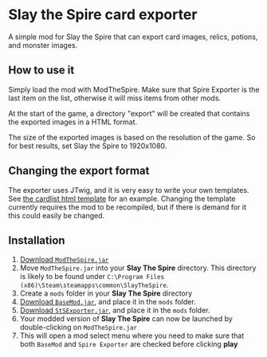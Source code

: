 # Slay the Spire card exporter

A simple mod for Slay the Spire that can export card images, relics, potions, and monster images.

## How to use it

Simply load the mod with ModTheSpire. Make sure that Spire Exporter is the last item on the list, otherwise it will miss items from other mods.

At the start of the game, a directory "export" will be created that contains the exported images in a HTML format.

The size of the exported images is based on the resolution of the game. So for best results, set Slay the Spire to 1920x1080.

## Changing the export format

The exporter uses JTwig, and it is very easy to write your own templates. See [the cardlist html template](src/main/resources/templates/cardlist.html.twig) for an example. Changing the template currently requires the mod to be recompiled, but if there is demand for it this could easily be changed.

## Installation ##
1. [Download `ModTheSpire.jar`](https://github.com/kiooeht/ModTheSpire/releases)
2. Move `ModTheSpire.jar` into your **Slay The Spire** directory. This directory is likely to be found under `C:\Program Files (x86)\Steam\steamapps\common\SlayTheSpire`.
3. Create a `mods` folder in your **Slay The Spire** directory
4. [Download `BaseMod.jar`](https://github.com/daviscook477/BaseMod/releases), and place it in the `mods` folder.
5. [Download `StSExporter.jar`](https://github.com/twanvl/sts-exporter/releases), and place it in the `mods` folder.
6. Your modded version of **Slay The Spire** can now be launched by double-clicking on `ModTheSpire.jar`
7. This will open a mod select menu where you need to make sure that both `BaseMod` and `Spire Exporter` are checked before clicking **play**


